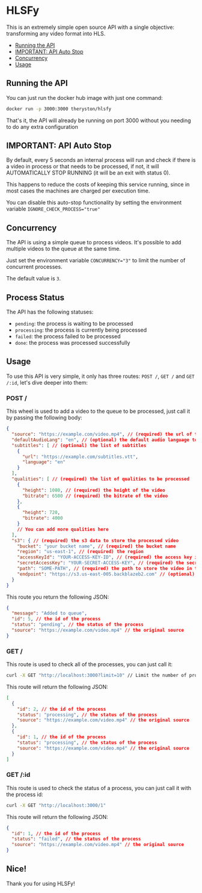 # HLSFy

This is an extremely simple open source API with a single objective:
transforming any video format into HLS.

- [Running the API](#running-the-api)
- [IMPORTANT: API Auto Stop](#important-api-auto-stop)
- [Concurrency](#concurrency)
- [Usage](#usage)

## Running the API

You can just run the docker hub image with just one command:

```bash
docker run -p 3000:3000 theryston/hlsfy
```

That's it, the API will already be running on port 3000 without you needing to
do any extra configuration

## IMPORTANT: API Auto Stop

By default, every 5 seconds an internal process will run and check if there is a
video in process or that needs to be processed, if not, it will AUTOMATICALLY
STOP RUNNING (it will be an exit with status 0).

This happens to reduce the costs of keeping this service running, since in most
cases the machines are charged per execution time.

You can disable this auto-stop functionality by setting the environment variable
`IGNORE_CHECK_PROCESS="true"`

## Concurrency

The API is using a simple queue to process videos. It's possible to add multiple
videos to the queue at the same time.

Just set the environment variable `CONCURRENCY="3"` to limit the number of
concurrent processes.

The default value is `3`.

## Process Status

The API has the following statuses:

- `pending`: the process is waiting to be processed
- `processing`: the process is currently being processed
- `failed`: the process failed to be processed
- `done`: the process was processed successfully

## Usage

To use this API is very simple, it only has three routes: `POST /`, `GET /` and
`GET /:id`, let's dive deeper into them:

### POST /

This wheel is used to add a video to the queue to be processed, just call it by
passing the following body:

```json
{
  "source": "https://example.com/video.mp4", // (required) the url of the original video to be processed
  "defaultAudioLang": "en", // (optional) the default audio language to be added to the HLS
  "subtitles": [ // (optional) the list of subtitles
    {
      "url": "https://example.com/subtitles.vtt",
      "language": "en"
    }
  ],
  "qualities": [ // (required) the list of qualities to be processed
    {
      "height": 1080, // (required) the height of the video
      "bitrate": 6500 // (required) the bitrate of the video
    },
    {
      "height": 720,
      "bitrate": 4000
    }
    // You can add more qualities here
  ],
  "s3": { // (required) the s3 data to store the processed video
    "bucket": "your bucket name", // (required) the bucket name
    "region": "us-east-1", // (required) the region
    "accessKeyId": "YOUR-ACCESS-KEY-ID", // (required) the access key id
    "secretAccessKey": "YOUR-SECRET-ACCESS-KEY", // (required) the secret access key,
    "path": "SOME-PATH", // (required) the path to store the video in the bucket
    "endpoint": "https://s3.us-east-005.backblazeb2.com" // (optional) the endpoint
  }
}
```

This route you return the following JSON:

```json
{
  "message": "Added to queue",
  "id": 5, // the id of the process
  "status": "pending", // the status of the process
  "source": "https://example.com/video.mp4" // the original source
}
```

### GET /

This route is used to check all of the processes, you can just call it:

```bash
curl -X GET "http://localhost:3000?limit=10" // Limit the number of processes. The limit is optional and the default value is 100
```

This route will return the following JSON:

```json
[
  {
    "id": 2, // the id of the process
    "status": "processing", // the status of the process
    "source": "https://example.com/video.mp4" // the original source
  },
  {
    "id": 1, // the id of the process
    "status": "processing", // the status of the process
    "source": "https://example.com/video.mp4" // the original source
  }
]
```

### GET /:id

This route is used to check the status of a process, you can just call it with
the process id:

```bash
curl -X GET "http://localhost:3000/1"
```

This route will return the following JSON:

```json
{
  "id": 1, // the id of the process
  "status": "failed", // the status of the process
  "source": "https://example.com/video.mp4" // the original source
}
```

## Nice!

Thank you for using HLSFy!
